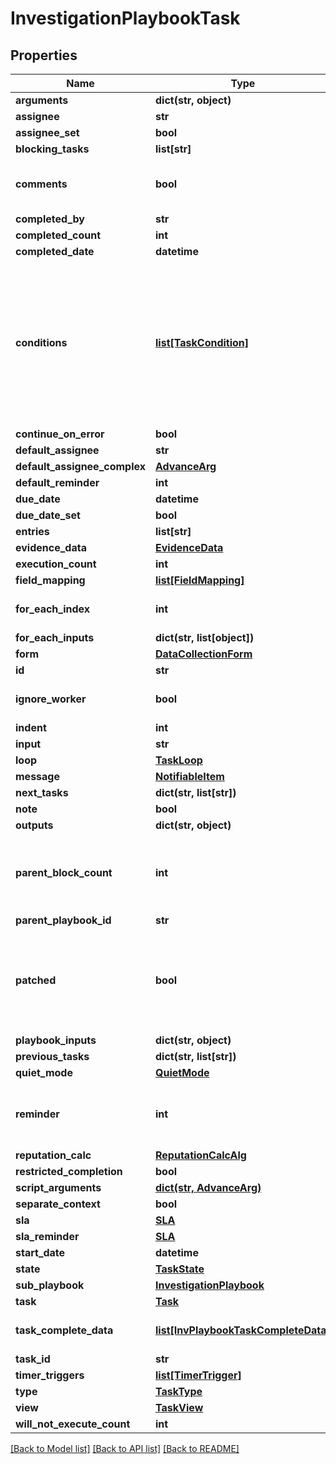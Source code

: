 # InvestigationPlaybookTask

## Properties
Name | Type | Description | Notes
------------ | ------------- | ------------- | -------------
**arguments** | **dict(str, object)** |  | [optional] 
**assignee** | **str** |  | [optional] 
**assignee_set** | **bool** |  | [optional] 
**blocking_tasks** | **list[str]** |  | [optional] 
**comments** | **bool** | Whether this task had any comments or not | [optional] 
**completed_by** | **str** |  | [optional] 
**completed_count** | **int** |  | [optional] 
**completed_date** | **datetime** |  | [optional] 
**conditions** | [**list[TaskCondition]**](TaskCondition.md) | Conditions - optional list of conditions to run when task is conditional. we check conditions by their order (e.i. - considering the first one that satisfied) | [optional] 
**continue_on_error** | **bool** |  | [optional] 
**default_assignee** | **str** |  | [optional] 
**default_assignee_complex** | [**AdvanceArg**](AdvanceArg.md) |  | [optional] 
**default_reminder** | **int** |  | [optional] 
**due_date** | **datetime** |  | [optional] 
**due_date_set** | **bool** |  | [optional] 
**entries** | **list[str]** |  | [optional] 
**evidence_data** | [**EvidenceData**](EvidenceData.md) |  | [optional] 
**execution_count** | **int** |  | [optional] 
**field_mapping** | [**list[FieldMapping]**](FieldMapping.md) |  | [optional] 
**for_each_index** | **int** | Parameters needed for loops | [optional] 
**for_each_inputs** | **dict(str, list[object])** |  | [optional] 
**form** | [**DataCollectionForm**](DataCollectionForm.md) |  | [optional] 
**id** | **str** |  | [optional] 
**ignore_worker** | **bool** | Do not run this task in a worker | [optional] 
**indent** | **int** |  | [optional] 
**input** | **str** |  | [optional] 
**loop** | [**TaskLoop**](TaskLoop.md) |  | [optional] 
**message** | [**NotifiableItem**](NotifiableItem.md) |  | [optional] 
**next_tasks** | **dict(str, list[str])** |  | [optional] 
**note** | **bool** |  | [optional] 
**outputs** | **dict(str, object)** |  | [optional] 
**parent_block_count** | **int** | the number of tasks that are waiting on blocked in subplaybooks of this task | [optional] 
**parent_playbook_id** | **str** |  | [optional] 
**patched** | **bool** | Indicates whether this task was patched to InvPB and did not originally belong to the playbook | [optional] 
**playbook_inputs** | **dict(str, object)** |  | [optional] 
**previous_tasks** | **dict(str, list[str])** |  | [optional] 
**quiet_mode** | [**QuietMode**](QuietMode.md) |  | [optional] 
**reminder** | **int** | Duration in minutes, this field is not persisted here | [optional] 
**reputation_calc** | [**ReputationCalcAlg**](ReputationCalcAlg.md) |  | [optional] 
**restricted_completion** | **bool** |  | [optional] 
**script_arguments** | [**dict(str, AdvanceArg)**](AdvanceArg.md) |  | [optional] 
**separate_context** | **bool** |  | [optional] 
**sla** | [**SLA**](SLA.md) |  | [optional] 
**sla_reminder** | [**SLA**](SLA.md) |  | [optional] 
**start_date** | **datetime** |  | [optional] 
**state** | [**TaskState**](TaskState.md) |  | [optional] 
**sub_playbook** | [**InvestigationPlaybook**](InvestigationPlaybook.md) |  | [optional] 
**task** | [**Task**](Task.md) |  | [optional] 
**task_complete_data** | [**list[InvPlaybookTaskCompleteData]**](InvPlaybookTaskCompleteData.md) | History complete data | [optional] 
**task_id** | **str** |  | [optional] 
**timer_triggers** | [**list[TimerTrigger]**](TimerTrigger.md) | SLA fields | [optional] 
**type** | [**TaskType**](TaskType.md) |  | [optional] 
**view** | [**TaskView**](TaskView.md) |  | [optional] 
**will_not_execute_count** | **int** |  | [optional] 

[[Back to Model list]](README.md#documentation-for-models) [[Back to API list]](README.md#documentation-for-api-endpoints) [[Back to README]](README.md)


